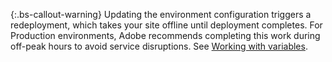 {:.bs-callout-warning}
Updating the environment configuration triggers a redeployment, which takes your site offline until deployment completes. For Production environments, Adobe recommends completing this work during off-peak hours to avoid service disruptions. See [Working with variables]({{site.baseurl}}/cloud/env/working-with-variables.html).